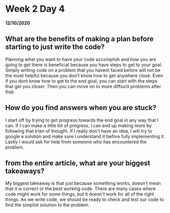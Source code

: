# Week 2 Day 4
__12/10/2020__

## What are the benefits of making a plan before starting to just write the code?
Planning what you want to have your code accomplish and how you are going to get there is beneficial because you have steps to get to your goal. Simply writing code on a problem that you havent faced before will not be the most helpful because you don't know how to get anywhere close. Even if you dont know how to get to the end goal, you can start with the steps that get you closer. Then you can move on to more diffiuclt problems after that.

## How do you find answers when you are stuck?
I start off by trying to get progress towards the end goal in any way that I can. If I can make a little bit of progress, I can end up making more by following that trian of thought. If I really don't have an idea, I will try to google a solution and make sure I understand it before fully implementing it. Lastly I would ask for help from someone who has encountered the problem.

## from the entire article, what are your biggest takeaways?
My biggest takeaway is that just because something works, doesn't mean that it is correct or the best working code. There are many cases where code might work for some things, but it doesn't work for all of the right things. As we write code, we should be ready to check and test our code to find the simplist solution to the problem.